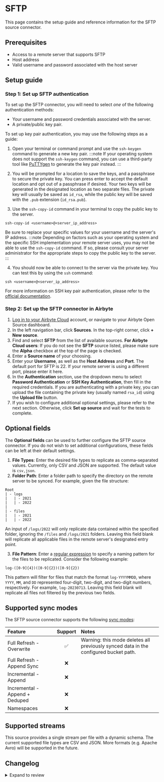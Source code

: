 # SFTP

This page contains the setup guide and reference information for the SFTP source connector.

## Prerequisites

- Access to a remote server that supports SFTP
- Host address
- Valid username and password associated with the host server

## Setup guide

### Step 1: Set up SFTP authentication

To set up the SFTP connector, you will need to select _one_ of the following authentication methods:

- Your username and password credentials associated with the server.
- A private/public key pair.

To set up key pair authentication, you may use the following steps as a guide:

1. Open your terminal or command prompt and use the `ssh-keygen` command to generate a new key pair.
   :::note
   If your operating system does not support the `ssh-keygen` command, you can use a third-party tool like [PuTTYgen](https://www.puttygen.com/) to generate the key pair instead.
   :::

2. You will be prompted for a location to save the keys, and a passphrase to secure the private key. You can press enter to accept the default location and opt out of a passphrase if desired. Your two keys will be generated in the designated location as two separate files. The private key will usually be saved as `id_rsa`, while the public key will be saved with the `.pub` extension (`id_rsa.pub`).

3. Use the `ssh-copy-id` command in your terminal to copy the public key to the server.

```
ssh-copy-id <username>@<server_ip_address>
```

Be sure to replace your specific values for your username and the server's IP address.
:::note
Depending on factors such as your operating system and the specific SSH implementation your remote server uses, you may not be able to use the `ssh-copy-id` command. If so, please consult your server administrator for the appropriate steps to copy the public key to the server.
:::

4. You should now be able to connect to the server via the private key. You can test this by using the `ssh` command:

```
ssh <username>@<server_ip_address>
```

For more information on SSH key pair authentication, please refer to the
[official documentation](https://www.ssh.com/academy/ssh/keygen).

### Step 2: Set up the SFTP connector in Airbyte

1. [Log in to your Airbyte Cloud](https://cloud.airbyte.com/workspaces) account, or navigate to your Airbyte Open Source dashboard.
2. In the left navigation bar, click **Sources**. In the top-right corner, click **+ New source**.
3. Find and select **SFTP** from the list of available sources.
   <!-- env:cloud -->
   **For Airbyte Cloud users**: If you do not see the **SFTP** source listed, please make sure the **Alpha** checkbox at the top of the page is checked.
   <!-- /env:cloud -->
4. Enter a **Source name** of your choosing.
5. Enter your **Username**, as well as the **Host Address** and **Port**. The default port for SFTP is 22. If your remote server is using a different port, please enter it here.
6. In the **Authentication** section, use the dropdown menu to select **Password Authentication** or **SSH Key Authentication**, then fill in the required credentials. If you are authenticating with a private key, you can upload the file containing the private key (usually named `rsa_id`) using the **Upload file** button.
7. If you wish to configure additional optional settings, please refer to the next section. Otherwise, click **Set up source** and wait for the tests to complete.

## Optional fields

The **Optional fields** can be used to further configure the SFTP source connector. If you do not wish to set additional configurations, these fields can be left at their default settings.

1. **File Types**: Enter the desired file types to replicate as comma-separated values. Currently, only CSV and JSON are supported. The default value is `csv,json`.
2. **Folder Path**: Enter a folder path to specify the directory on the remote server to be synced. For example, given the file structure:

```
Root
| - logs
|   | - 2021
|   | - 2022
|
| - files
|   | - 2021
|   | - 2022
```

An input of `/logs/2022` will only replicate data contained within the specified folder, ignoring the `/files` and `/logs/2021` folders. Leaving this field blank will replicate all applicable files in the remote server's designated entry point.

3. **File Pattern**: Enter a [regular expression](https://docs.oracle.com/javase/8/docs/api/java/util/regex/Pattern.html) to specify a naming pattern for the files to be replicated. Consider the following example:

```
log-([0-9]{4})([0-9]{2})([0-9]{2})
```

This pattern will filter for files that match the format `log-YYYYMMDD`, where `YYYY`, `MM`, and `DD` represented four-digit, two-digit, and two-digit numbers, respectively. For example, `log-20230713`. Leaving this field blank will replicate all files not filtered by the previous two fields.

## Supported sync modes

The SFTP source connector supports the following [sync modes](https://docs.airbyte.com/cloud/core-concepts#connection-sync-modes):

| Feature                        | Support | Notes                                                                                |
| :----------------------------- | :-----: | :----------------------------------------------------------------------------------- |
| Full Refresh - Overwrite       |   ✅    | Warning: this mode deletes all previously synced data in the configured bucket path. |
| Full Refresh - Append Sync     |   ❌    |                                                                                      |
| Incremental - Append           |   ❌    |                                                                                      |
| Incremental - Append + Deduped |   ❌    |                                                                                      |
| Namespaces                     |   ❌    |                                                                                      |

## Supported streams

This source provides a single stream per file with a dynamic schema. The current supported file types are CSV and JSON.
More formats \(e.g. Apache Avro\) will be supported in the future.

## Changelog
<details>
  <summary>Expand to review</summary>

| Version | Date       | Pull Request                                             | Subject                                                |
| :------ | :--------- | :------------------------------------------------------- | :----------------------------------------------------- |
| 0.2.3 | 2025-05-29 | [60849](https://github.com/airbytehq/airbyte/pull/60849) | Upgrade sftp client package to use mwiede/jsch |
| 0.2.2 | 2024-02-13 | [35221](https://github.com/airbytehq/airbyte/pull/35221) | Adopt CDK 0.20.4 |
| 0.2.1 | 2024-01-24 | [34453](https://github.com/airbytehq/airbyte/pull/34453) | bump CDK version |
| 0.2.0 | 2024-01-15 | [34265](https://github.com/airbytehq/airbyte/pull/34265) | Remove LEGACY state flag |
| 0.1.2 | 2022-06-17 | [13864](https://github.com/airbytehq/airbyte/pull/13864) | Updated stacktrace format for any trace message errors |
| 0.1.0   | 2021-24-05 |                                                          | Initial version                                        |

</details>
